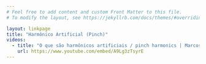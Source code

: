 ```yaml
---
# Feel free to add content and custom Front Matter to this file.
# To modify the layout, see https://jekyllrb.com/docs/themes/#overriding-theme-defaults

layout: linkpage
title: "Harmônico Artificial (Pinch)"
videos:
  - title: "O que são harmônicos artificiais / pinch harmonics | Marcos De Ros"
    url: https://www.youtube.com/embed/A9Lg3zTsyrE
---
```

